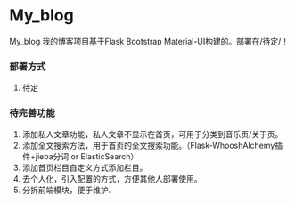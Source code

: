 # My_blog

My_blog 我的博客项目基于Flask Bootstrap Material-UI构建的。部署在/待定/！  

### 部署方式
1. 待定


### 待完善功能
1. 添加私人文章功能，私人文章不显示在首页，可用于分类到音乐页/关于页。
2. 添加全文搜索方法，用于首页的全文搜索功能。（Flask-WhooshAlchemy插件+jieba分词 or ElasticSearch）
3. 添加首页栏目自定义方式添加栏目。
4. 去个人化，引入配置的方式，方便其他人部署使用。
5. 分拆前端模块，便于维护.                                                                                                                                                         
